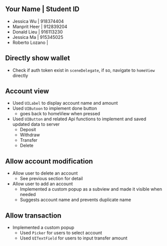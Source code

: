 ## Your Name | Student ID 
* Jessica Wu |  918374404
* Manprit Heer | 912839204
* Donald Lieu | 916113230
* Jessica Ma | 915345025
* Roberto Lozano | 


## Directly show wallet
* Check if auth token exist in `sceneDelegate`, if so, navigate to `homeView` directly 

## Account view
* Used `UILabel` to display account name and amount
* Used `UIButoon` to implement done button
  * goes back to homeView when pressed
* Used `UIButton` and related Api functions to implement and saved updated data to server
  * Deposit
  * Withdraw
  * Transfer
  * Delete
  
## Allow account modification
* Allow user to delete an account
  * See previous section for detail
* Allow user to add an account
  * Implemented a custom popup as a subview and made it visible when needed
  * Suggests account name and prevents duplicate name
  
## Allow transaction
* Implemented a custom popup
  * Used `Picker` for users to select account
  * Used `UITextField` for users to input transfer amount 

  
  
